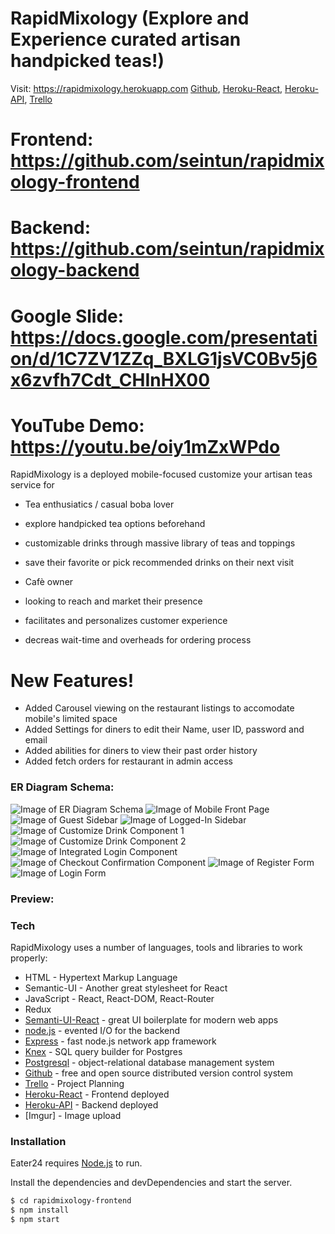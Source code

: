 # RapidMixology (Explore and Experience curated artisan handpicked teas!)
Visit: https://rapidmixology.herokuapp.com
[Github], [Heroku-React], [Heroku-API], [Trello]
# Frontend: https://github.com/seintun/rapidmixology-frontend
# Backend: https://github.com/seintun/rapidmixology-backend
# Google Slide: https://docs.google.com/presentation/d/1C7ZV1ZZq_BXLG1jsVC0Bv5j6x6zvfh7Cdt_CHInHX00
# YouTube Demo: https://youtu.be/oiy1mZxWPdo

RapidMixology is a deployed mobile-focused customize your artisan teas service for 
- Tea enthusiatics / casual boba lover
- explore handpicked tea options beforehand
- customizable drinks through massive library of teas and toppings
- save their favorite or pick recommended drinks on their next visit

- Cafè owner
- looking to reach and market their presence
- facilitates and personalizes customer experience
- decreas wait-time and overheads for ordering process

# New Features!

- Added Carousel viewing on the restaurant listings to accomodate mobile's limited space
- Added Settings for diners to edit their Name, user ID, password and email
- Added abilities for diners to view their past order history
- Added fetch orders for restaurant in admin access

### ER Diagram Schema:
![Image of ER Diagram Schema](screenshots/ERD.png)
![Image of Mobile Front Page](screenshots/home.png)
![Image of Guest Sidebar](screenshots/guest-sidebar.png)
![Image of Logged-In Sidebar](screenshots/loggedin-sidebar.png)
![Image of Customize Drink Component 1](screenshots/customize1.png)
![Image of Customize Drink Component 2](screenshots/customize.2png)
![Image of Integrated Login Component](screenshots/integrated-login.png)
![Image of Checkout Confirmation Component](screenshots/checkout.png)
![Image of Register Form](screenshots/register.png)
![Image of Login Form](screenshots/login.png)
### Preview:


### Tech

RapidMixology uses a number of languages, tools and libraries to work properly:

* HTML - Hypertext Markup Language
* Semantic-UI - Another great stylesheet for React
* JavaScript - React, React-DOM, React-Router
* Redux
* [Semanti-UI-React] - great UI boilerplate for modern web apps
* [node.js] - evented I/O for the backend
* [Express] - fast node.js network app framework
* [Knex] - SQL query builder for Postgres
* [Postgresql] - object-relational database management system
* [Github] - free and open source distributed version control system
* [Trello] - Project Planning
* [Heroku-React] - Frontend deployed
* [Heroku-API] - Backend deployed
* [Imgur] - Image upload

### Installation

Eater24 requires [Node.js](https://nodejs.org/) to run.

Install the dependencies and devDependencies and start the server.

```sh
$ cd rapidmixology-frontend
$ npm install
$ npm start
```

[node.js]: <http://nodejs.org>
[Semanti-UI-React]: <http://twitter.github.com/bootstrap/>
[Express]: <http://expressjs.com>
[Knex]: <https://knexjs.org/>
[Postgresql]: <https://www.postgresql.org/>
[Github]: <https://github.com/seintun>
[Trello]: <https://trello.com/b/U4vdFnj4/q2-project>
[Surge]: <http://eater24-proj02.surge.sh/>
[Heroku-React]: <http://rapidmixology.herokuapp.com>
[Heroku-API]: <https://rapidmixology-api.herokuapp.com/teas>
